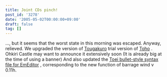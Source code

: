 ```yaml
---
title: Joint CDs pinch!
post_id: '3278'
date: '2005-05-02T00:00:00+09:00'
draft: false
tag: []
---
```


..., but it seems that the worst state in this morning was escaped. Anyway, relieved. We upgraded the version of [Tougakuro](/!/thA/) trial version of [Toho](/!/thA/) . Ohkiri Castle may want to announce it extensively soon (It is already big at the time of using a banner) And also updated the [Toei bullet-style syntax file for EmEditor](/emeditor-danmakufu) , corresponding to the new function of barrage wind v 0.11h.
